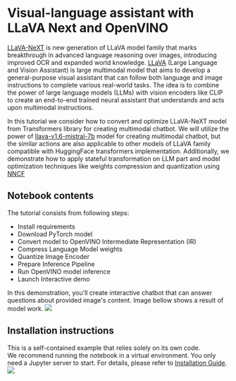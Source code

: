 # Visual-language assistant with LLaVA Next and OpenVINO

[LLaVA-NeXT](https://llava-vl.github.io/blog/2024-01-30-llava-next/) is new generation of LLaVA model family that marks breakthrough in advanced language reasoning over images, introducing improved OCR and expanded world knowledge. [LLaVA](https://llava-vl.github.io) (Large Language and Vision Assistant) is large multimodal model that aims to develop a general-purpose visual assistant that can follow both language and image instructions to complete various real-world tasks. The idea is to combine the power of large language models (LLMs) with vision encoders like CLIP to create an end-to-end trained neural assistant that understands and acts upon multimodal instructions.

In this tutorial we consider how to convert and optimize LLaVA-NeXT model from Transformers library for creating multimodal chatbot. We will utilize the power of [llava-v1.6-mistral-7b](https://huggingface.co/llava-hf/llava-v1.6-mistral-7b-hf) model for creating multimodal chatbot, but the similar actions are also applicable to other models of LLaVA family compatible with HuggingFace transformers implementation. Additionally, we demonstrate how to apply stateful transformation on LLM part and model optimization techniques like weights compression and quantization using [NNCF](https://github.com/openvinotoolkit/nncf) 

## Notebook contents
The tutorial consists from following steps:

- Install requirements
- Download PyTorch model
- Convert model to OpenVINO Intermediate Representation (IR)
- Compress Language Model weights
- Quantize Image Encoder
- Prepare Inference Pipeline
- Run OpenVINO model inference
- Launch Interactive demo

In this demonstration, you'll create interactive chatbot that can answer questions about provided image's content. Image bellow shows a result of model work.
![](https://github.com/openvinotoolkit/openvino_notebooks/assets/29454499/a562e9de-5b94-4e24-ac52-532019fc92d3)


## Installation instructions
This is a self-contained example that relies solely on its own code.</br>
We recommend running the notebook in a virtual environment. You only need a Jupyter server to start.
For details, please refer to [Installation Guide](../../README.md).
<img referrerpolicy="no-referrer-when-downgrade" src="https://static.scarf.sh/a.png?x-pxid=5b5a4db0-7875-4bfb-bdbd-01698b5b1a77&file=notebooks/llava-next-multimodal-chatbot/README.md" />
